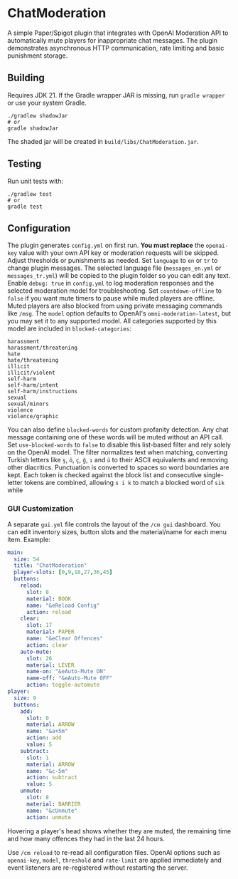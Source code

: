 # ChatModeration

A simple Paper/Spigot plugin that integrates with OpenAI Moderation API to automatically mute players for inappropriate chat messages. The plugin demonstrates asynchronous HTTP communication, rate limiting and basic punishment storage.

## Building
Requires JDK 21. If the Gradle wrapper JAR is missing, run `gradle wrapper` or use your system Gradle.

```
./gradlew shadowJar
# or
gradle shadowJar
```
The shaded jar will be created in `build/libs/ChatModeration.jar`.

## Testing

Run unit tests with:
```
./gradlew test
# or
gradle test
```

## Configuration
The plugin generates `config.yml` on first run. **You must replace** the `openai-key`
value with your own API key or moderation requests will be skipped. Adjust
thresholds or punishments as needed.
Set `language` to `en` or `tr` to change plugin messages. The selected language file (`messages_en.yml` or `messages_tr.yml`) will be copied to the plugin folder so you can edit any text.
Enable `debug: true` in `config.yml` to log moderation responses and the selected moderation model for troubleshooting.
Set `countdown-offline` to `false` if you want mute timers to pause while muted players are offline.
Muted players are also blocked from using private messaging commands like `/msg`.
The `model` option defaults to OpenAI's `omni-moderation-latest`, but you may set it to any supported model.
All categories supported by this model are included in `blocked-categories`:

```
harassment
harassment/threatening
hate
hate/threatening
illicit
illicit/violent
self-harm
self-harm/intent
self-harm/instructions
sexual
sexual/minors
violence
violence/graphic
```
You can also define `blocked-words` for custom profanity detection. Any chat message
containing one of these words will be muted without an API call. Set `use-blocked-words`
to `false` to disable this list-based filter and rely solely on the OpenAI model.
The filter normalizes text when matching, converting Turkish letters like
`ş`, `ö`, `ç`, `ğ`, `ı` and `ü` to their ASCII equivalents and removing other
diacritics. Punctuation is converted to spaces so word boundaries are kept.
Each token is checked against the block list and consecutive single-letter
tokens are combined, allowing `s i k` to match a blocked word of `sik` while

### GUI Customization
A separate `gui.yml` file controls the layout of the `/cm gui` dashboard. You can edit
inventory sizes, button slots and the material/name for each menu item. Example:

```yml
main:
  size: 54
  title: "ChatModeration"
  player-slots: [0,9,18,27,36,45]
  buttons:
    reload:
      slot: 8
      material: BOOK
      name: "&eReload Config"
      action: reload
    clear:
      slot: 17
      material: PAPER
      name: "&eClear Offences"
      action: clear
    auto-mute:
      slot: 26
      material: LEVER
      name-on: "&eAuto-Mute ON"
      name-off: "&eAuto-Mute OFF"
      action: toggle-automute
player:
  size: 9
  buttons:
    add:
      slot: 0
      material: ARROW
      name: "&a+5m"
      action: add
      value: 5
    subtract:
      slot: 1
      material: ARROW
      name: "&c-5m"
      action: subtract
      value: 5
    unmute:
      slot: 8
      material: BARRIER
      name: "&cUnmute"
      action: unmute
```

Hovering a player's head shows whether they are muted, the remaining time and
how many offences they had in the last 24&nbsp;hours.

Use `/cm reload` to re-read all configuration files. OpenAI options such as
`openai-key`, `model`, `threshold` and `rate-limit` are applied immediately and
event listeners are re-registered without restarting the server.

